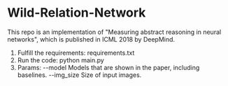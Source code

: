 # Wild-Relation-Network

This repo is an implementation of "Measuring abstract reasoning in neural networks", which is published in ICML 2018 by DeepMind.

1. Fulfill the requirements: requirements.txt
2. Run the code: python main.py
3. Params: --model      Models that are shown in the paper, including baselines.
           --img_size   Size of input images.
